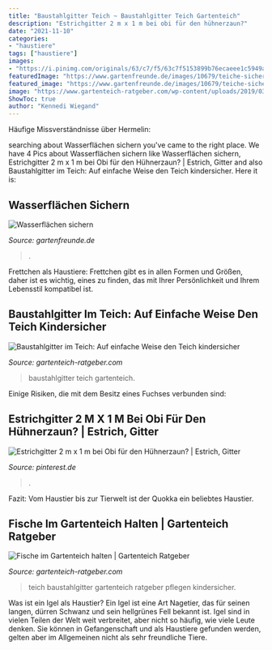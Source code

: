 ```yaml
---
title: "Baustahlgitter Teich ~ Baustahlgitter Teich Gartenteich"
description: "Estrichgitter 2 m x 1 m bei obi für den hühnerzaun?"
date: "2021-11-10"
categories:
- "haustiere"
tags: ["haustiere"]
images:
- "https://i.pinimg.com/originals/63/c7/f5/63c7f5153899b76ecaeee1c5949ae8fd.jpg"
featuredImage: "https://www.gartenfreunde.de/images/10679/teiche-sichern.jpg?1595417827"
featured_image: "https://www.gartenfreunde.de/images/10679/teiche-sichern.jpg?1595417827"
image: "https://www.gartenteich-ratgeber.com/wp-content/uploads/2019/03/baustahlgitter-teich-768x576.jpg"
ShowToc: true
author: "Kennedi Wiegand"
---
```



Häufige Missverständnisse über Hermelin:

	

		
searching about Wasserflächen sichern you've came to the right place. We have 4 Pics about Wasserflächen sichern like Wasserflächen sichern, Estrichgitter 2 m x 1 m bei Obi für den Hühnerzaun? | Estrich, Gitter and also Baustahlgitter im Teich: Auf einfache Weise den Teich kindersicher. Here it is:
		
    
## Wasserflächen Sichern

<img loading=lazy src="https://www.gartenfreunde.de/images/10679/teiche-sichern.jpg?1595417827" onerror="this.onerror=null;this.src='https://tse1.mm.bing.net/th?id=OIP.mJEVm6uuiGO0zXGNKSQWywHaE7&amp;pid=15.1';" alt="Wasserflächen sichern">

_Source: gartenfreunde.de_

>. 

	

Frettchen als Haustiere: Frettchen gibt es in allen Formen und Größen, daher ist es wichtig, eines zu finden, das mit Ihrer Persönlichkeit und Ihrem Lebensstil kompatibel ist.

    
## Baustahlgitter Im Teich: Auf Einfache Weise Den Teich Kindersicher

<img loading=lazy src="https://www.gartenteich-ratgeber.com/wp-content/uploads/2019/03/baustahlgitter-teich-228x171.jpg" onerror="this.onerror=null;this.src='https://tse4.mm.bing.net/th?id=OIP.u7zmxB6afcJ9ZOOx0cmEWAAAAA&amp;pid=15.1';" alt="Baustahlgitter im Teich: Auf einfache Weise den Teich kindersicher">

_Source: gartenteich-ratgeber.com_

>baustahlgitter teich gartenteich. 

	

Einige Risiken, die mit dem Besitz eines Fuchses verbunden sind:

    
## Estrichgitter 2 M X 1 M Bei Obi Für Den Hühnerzaun? | Estrich, Gitter

<img loading=lazy src="https://i.pinimg.com/originals/63/c7/f5/63c7f5153899b76ecaeee1c5949ae8fd.jpg" onerror="this.onerror=null;this.src='https://tse3.mm.bing.net/th?id=OIP.MVyGLULyFKWszT9lxVn9CgHaHa&amp;pid=15.1';" alt="Estrichgitter 2 m x 1 m bei Obi für den Hühnerzaun? | Estrich, Gitter">

_Source: pinterest.de_

>. 

	

Fazit: Vom Haustier bis zur Tierwelt ist der Quokka ein beliebtes Haustier.

    
## Fische Im Gartenteich Halten | Gartenteich Ratgeber

<img loading=lazy src="https://www.gartenteich-ratgeber.com/wp-content/uploads/2019/03/baustahlgitter-teich-768x576.jpg" onerror="this.onerror=null;this.src='https://tse4.mm.bing.net/th?id=OIP.kRy6Fpk_RiFCQUBFMfdopwHaFj&amp;pid=15.1';" alt="Fische im Gartenteich halten | Gartenteich Ratgeber">

_Source: gartenteich-ratgeber.com_

>teich baustahlgitter gartenteich ratgeber pflegen kindersicher. 

	

Was ist ein Igel als Haustier?
Ein Igel ist eine Art Nagetier, das für seinen langen, dürren Schwanz und sein hellgrünes Fell bekannt ist. Igel sind in vielen Teilen der Welt weit verbreitet, aber nicht so häufig, wie viele Leute denken. Sie können in Gefangenschaft und als Haustiere gefunden werden, gelten aber im Allgemeinen nicht als sehr freundliche Tiere.

